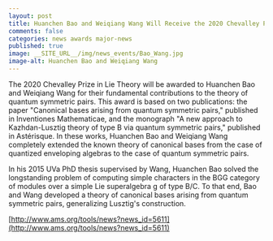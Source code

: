 ```yaml
---
layout: post
title: Huanchen Bao and Weiqiang Wang Will Receive the 2020 Chevalley Prize
comments: false
categories: news awards major-news
published: true
image: __SITE_URL__/img/news_events/Bao_Wang.jpg
image-alt: Huanchen Bao and Weiqiang Wang
---
```


The 2020 Chevalley Prize in Lie Theory will be awarded to Huanchen Bao and Weiqiang Wang for their fundamental contributions to the theory of quantum symmetric pairs. This award is based on two publications: the paper "Canonical bases arising from quantum symmetric pairs," published in Inventiones Mathematicae, and the monograph "A new approach to Kazhdan-Lusztig theory of type B via quantum symmetric pairs," published in Astérisque. In these works, Huanchen Bao and Weiqiang Wang completely extended the known theory of canonical bases from the case of quantized enveloping algebras to the case of quantum symmetric pairs.

In his 2015 UVa PhD thesis supervised by Wang, Huanchen Bao solved the longstanding problem of computing simple characters in the BGG category of modules over a simple Lie superalgebra g of type B/C. To that end, Bao and Wang developed a theory of canonical bases arising from quantum symmetric pairs, generalizing Lusztig's construction.

[http://www.ams.org/tools/news?news_id=5611](http://www.ams.org/tools/news?news_id=5611)